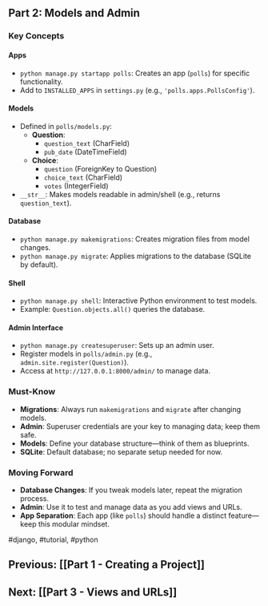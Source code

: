 ## Part 2: Models and Admin

### Key Concepts

#### Apps
- `python manage.py startapp polls`: Creates an app (`polls`) for specific functionality.
- Add to `INSTALLED_APPS` in `settings.py` (e.g., `'polls.apps.PollsConfig'`).

#### Models
- Defined in `polls/models.py`:
  - **Question**: 
    - `question_text` (CharField)
    - `pub_date` (DateTimeField)
  - **Choice**: 
    - `question` (ForeignKey to Question)
    - `choice_text` (CharField)
    - `votes` (IntegerField)
- `__str__`: Makes models readable in admin/shell (e.g., returns `question_text`).

#### Database
- `python manage.py makemigrations`: Creates migration files from model changes.
- `python manage.py migrate`: Applies migrations to the database (SQLite by default).

#### Shell
- `python manage.py shell`: Interactive Python environment to test models.
- Example: `Question.objects.all()` queries the database.

#### Admin Interface
- `python manage.py createsuperuser`: Sets up an admin user.
- Register models in `polls/admin.py` (e.g., `admin.site.register(Question)`).
- Access at `http://127.0.0.1:8000/admin/` to manage data.

### Must-Know
- **Migrations**: Always run `makemigrations` and `migrate` after changing models.
- **Admin**: Superuser credentials are your key to managing data; keep them safe.
- **Models**: Define your database structure—think of them as blueprints.
- **SQLite**: Default database; no separate setup needed for now.

### Moving Forward
- **Database Changes**: If you tweak models later, repeat the migration process.
- **Admin**: Use it to test and manage data as you add views and URLs.
- **App Separation**: Each app (like `polls`) should handle a distinct feature—keep this modular mindset.

#django, #tutorial, #python


## Previous: [[Part 1 - Creating a Project]]

## Next: [[Part 3 - Views and URLs]]
